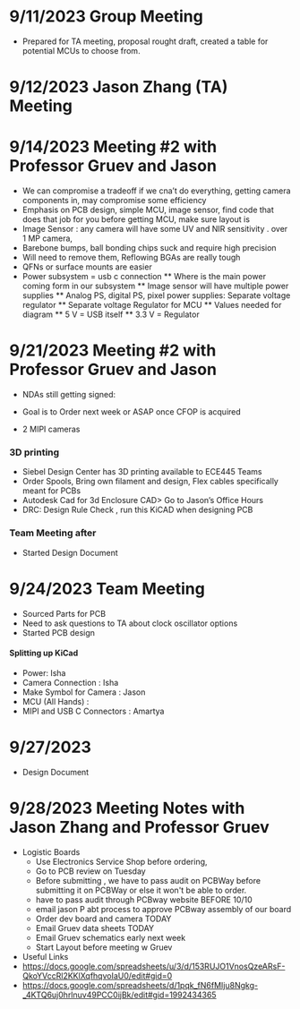 # 9/11/2023 Group Meeting
* Prepared for TA meeting, proposal rought draft, created a table for potential MCUs to choose from.

# 9/12/2023 Jason Zhang (TA) Meeting

# 9/14/2023 Meeting #2 with Professor Gruev and Jason 

* We can compromise a tradeoff if we cna’t do everything, getting camera components in, may compromise some efficiency 
* Emphasis on PCB design, simple MCU, image sensor, find code that does that job for you before getting MCU, make sure layout is
* Image Sensor : any camera will have some UV and NIR sensitivity . over 1 MP camera,
* Barebone bumps, ball bonding chips suck and require high precision
* Will need to remove them, Reflowing BGAs are really tough
* QFNs or surface mounts are easier
* Power subsystem = usb c connection
** Where is the main power coming form in our subsystem
** Image sensor will have multiple power supplies
** Analog PS, digital PS, pixel power supplies: Separate voltage regulator
** Separate voltage Regulator for MCU
** Values needed for diagram
** 5 V = USB itself
** 3.3 V = Regulator

# 9/21/2023 Meeting #2 with Professor Gruev and Jason 
* NDAs still getting signed:
* Goal is to Order next week or ASAP once CFOP is acquired

* 2 MIPI cameras

### 3D printing
* Siebel Design Center has 3D printing available to ECE445 Teams
* Order Spools, Bring own filament and design, Flex cables specifically meant for PCBs
* Autodesk Cad for 3d Enclosure CAD> Go to Jason’s Office Hours
* DRC: Design Rule Check , run this KiCAD when designing PCB
### Team Meeting after 
* Started Design Document
# 9/24/2023 Team Meeting
* Sourced Parts for PCB
* Need to ask questions to TA about clock oscillator options
* Started PCB design
#### Splitting up KiCad
* Power: Isha
* Camera Connection : Isha
* Make Symbol for Camera : Jason
* MCU (All Hands) :
* MIPI and USB C Connectors : Amartya
# 9/27/2023
* Design Document 
# 9/28/2023 Meeting Notes with Jason Zhang and Professor Gruev
* Logistic Boards
  * Use Electronics Service Shop before ordering, 
  * Go to PCB review on Tuesday
  * Before submitting , we have to pass audit on PCBWay before submitting it on PCBWay or else it won't be able to order.
  * have to pass audit through PCBway website BEFORE 10/10
  * email jason P abt process to approve PCBway assembly of our board
  * Order dev board and camera TODAY
  * Email Gruev data sheets TODAY
  * Email Gruev schematics early next week
  * Start Layout before meeting w Gruev
* Useful Links
* https://docs.google.com/spreadsheets/u/3/d/153RUJO1VnosQzeARsF-QkoYVccRl2KKlXqfhqvoIaU0/edit#gid=0
* https://docs.google.com/spreadsheets/d/1pqk_fN6fMIju8Ngkg-_4KTQ6uj0hrlnuv49PCC0ijBk/edit#gid=1992434365
